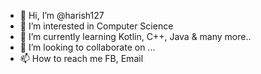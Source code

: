 - 👋 Hi, I’m @harish127
- 👀 I’m interested in Computer Science
- 🌱 I’m currently learning Kotlin, C++, Java & many more..
- 💞️ I’m looking to collaborate on ...
- 📫 How to reach me FB, Email

<!---
harish127/harish127 is a ✨ special ✨ repository because its `README.md` (this file) appears on your GitHub profile.
You can click the Preview link to take a look at your changes.
--->
